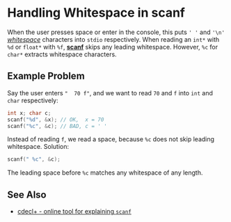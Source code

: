 # Handling Whitespace in scanf

When the user presses space or enter in the console, this puts `' '` and `'\n'` *[whitespace][whitespace]* characters
into `stdio` respectively. When reading an `int*` with `%d` or `float*` with `%f`, **[scanf][scanf]** skips any leading
whitespace. However, `%c` for `char*` extracts whitespace characters.

[whitespace]: https://en.wikipedia.org/wiki/Whitespace_character
[scanf]: https://en.cppreference.com/w/c/io/fscanf

## Example Problem
Say the user enters `"  70 f"`, and we want to read `70` and `f` into `int` and `char` respectively:
```c
int x; char c;
scanf("%d", &x); // OK,  x = 70
scanf("%c", &c); // BAD, c = ' '
```
Instead of reading `f`, we read a space, because `%c` does not skip leading whitespace. Solution:
```c
scanf(" %c", &c);
```
The leading space before `%c` matches any whitespace of any length.

## See Also
- [cdecl+ - online tool for explaining `scanf`](https://cdecl.plus/?q=scanf(%22%20%25c%22,%20%26c))